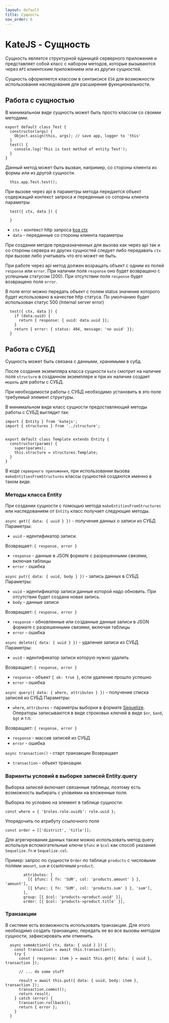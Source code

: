 ```yaml
---
layout: default
title: Сущность
nav_order: 6
---
```


# KateJS - Сущность

Сущность является структурной единицей серверного приложения
и представляет собой класс с набором методов, которые вызываются
через `API` клиентским приложением или из других сущностей.

Сущность оформляется классом в синтаксисе `ES6` для возможности
использования наследования для расширения фукнциональности.

## Работа с сущностью
В минимальном виде сущность может быть просто классом со своими методами.

````
export default class Test {
  constructor(args) {
    Object.assign(this, args); // save app, logger to 'this'
  }  
  test() {
    console.log('This is test method of entity Test');
  }
}
````

Данный метод может быть вызван, например, со стороны клиента из формы или из
другой сущности.
````
  this.app.Test.test();
````

При вызове через api в параметры метода передается объект содержащий контекст запроса 
и переденные со соторны клиента параметры
````
  test({ ctx, data }) {

  }
````
- `ctx` - контекст http запроса [koa ctx](https://koajs.com/#context)
- `data` - переданные со стороны клиента параметры

При создании метдов предназначенных для вызова как через api так и со стороны
сервера из других сущностей следует либо передавать `ctx` при вызове либо
учитывать что его может не быть.

При работе через api метод должен возращать объект с одним из полей `response` или `error`.
При наличии поля `response` оно будет возвращено с успешным статусом (200). 
При отсутствии поля `response` будет возвращено поле `error`.

В поле error можно передать объект с полем status значение которого будет использовано
в качестве http статуса. По умолчанию будет использован статус 500 (Internal server error)
````
  test({ ctx, data }) {
    if (data.uuid) {
      return { response: { uuid: data.uuid }};
    }
    return { error: { status: 404, message: 'no uuid' }};
  }
````

## Работа с СУБД

Сущность может быть связана с данными, хранимыми в субд. 

После создания экземпляра класса сущности `kate` смотрит на наличие поля
`structure` в созданном экземпляре и при их наличии создает `модель`
для работы с СУБД. 

При необходимости работы с СУБД необходимо установить в это поле
требуемый элемент структуры. 

В минимальном виде класс сущности предоставляющий методы работы с СУБД
выглядит так:
````
import { Entity } from 'katejs';
import { structures } from '../structure';


export default class Template extends Entity {
  constructor(params) {
    super(params);
    this.structure = structures.Template;
  }
}
````
В коде `серверного приложения`, при использовании вызова `makeEntitiesFromStructures`
классы сущностей создаются именно в таком виде.

### Методы класса Entity

При создании сущности с помощью метода `makeEntitiesFromStructures` или наследованием от `Entity`
класс получает следующие методы.

`async get({ data: { uuid } })` - получение данных о записи из СУБД
Параметры:
- `uuid` - идентификатор записи.

Возвращает: `{ response, error }`
- `response` - данные в JSON формате с разрешенными связями, включая таблицы
- `error` - ошибка


`async put({ data: { uuid, body } })` - запись данных в СУБД
Параметры:
- `uuid` - идентификатор записи данные которой надо обновить. При отсутствии будет создана новая запись.
- `body` - данные записи

Возвращает: `{ response, error }`
- `response` - обновленные или созданные данные записи в JSON формате с разрешенными связями, включая таблицы
- `error` - ошибка


`async delete({ data: { uuid } })` - удаление записи из СУБД
Параметры:
- `uuid` - идентификатор записи которую нужно удалить

Возвращает: `{ response, error }`
- `response` - объект `{ ok: true }`, если удаление прошло успешно
- `error` - ошибка

`async query({ data: { where, attributes } })` - получение списка записей из СУБД
Параметры:
- `where`, `attribures` - параметры выборки в формате [Sequelize](http://docs.sequelizejs.com/manual/tutorial/querying.html). 
Операторы записываются в виде строковых ключей в виде `$or`, `$and`, `$gt` и т.п.

Возвращает: `{ response, error }`
- `response` - массив записей из СУБД
- `error` - ошибка

`async transaction()` - старт транзакции
Возвращает
- `transaction` - объект транзации.

### Варианты условий в выборке записей Entity.query
Выборка записей включает связанные таблицы, поэтому есть возможность
выбирать с уловиями на вложенные поля.

Выборка по условию на элемент в таблице сущности:
````
const where = { '$roles.role.uuid$': role.uuid };
````

Упорядочить по атрибуту ссылочного поля
````
const order = [['district', 'title']];
````

Для агрегирования данных также можно использовать метод query
используя вспомогательные ключи `$func` и `$col` как способ
указания `Sequelize.fn` и `Sequelize.col`.

Пример: запрос по сущности `Order` по таблице `products` c числовыми
полями `amount`, `sum` и ссылочным `product`.
````
        attributes: [
          [{ $func: { fn: 'SUM', col: 'products.amount' } }, 'amount'],
          [{ $func: { fn: 'SUM', col: 'products.sum' } }, 'sum'],
        ],
        group: [{ $col: 'products->product.uuid' }],
        order: [{ $col: 'products->product.title' }],
````

### Транзакции

В системе есть возможность использовать транзакции. Для этого необходимо создать транзакцию,
передать ее во все вызовы методом сущности, зафиксировать или отменить.

````
  async someAction({ ctx, data: { uuid } }) {
    const transaction = await this.transaction();
    try {
      const { response: item } = await this.get({ data: { uuid }, transaction });
      
      // ... do some stuff

      result = await this.put({ data: { uuid, body: item }, transaction });
      transaction.commit();
      return result;
    } catch (error) {
      transaction.rollback();
      return { error };
    }
  }
````
